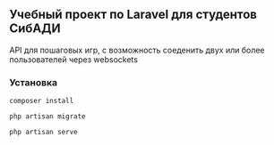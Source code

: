 ## Учебный проект по Laravel для студентов  СибАДИ

API для пошаговых игр, с возможность соеденить двух или более пользователей через websockets

### Установка
``composer install``

``php artisan migrate``

``php artisan serve``